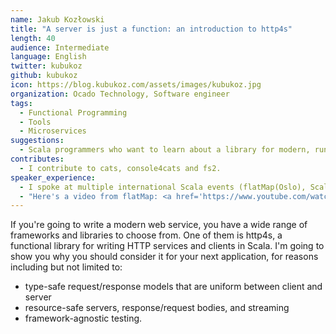 ```yaml
---
name: Jakub Kozłowski
title: "A server is just a function: an introduction to http4s"
length: 40
audience: Intermediate
language: English
twitter: kubukoz
github: kubukoz
icon: https://blog.kubukoz.com/assets/images/kubukoz.jpg
organization: Ocado Technology, Software engineer
tags:
  - Functional Programming
  - Tools
  - Microservices
suggestions:
  - Scala programmers who want to learn about a library for modern, runtime-safe HTTP services.
contributes:
  - I contribute to cats, console4cats and fs2.
speaker_experience:
  - I spoke at multiple international Scala events (flatMap(Oslo), Scala Matsuri 2018, ScalaUA, Scala.IO, BeeScala, LX Scala, and more), as well as a few meetups. 
  - "Here's a video from flatMap: <a href='https://www.youtube.com/watch?v=HMs_F7LXTak'>https://www.youtube.com/watch?v=HMs_F7LXTak</a>"
---
```

If you're going to write a modern web service, you have a wide range of frameworks and libraries to choose from. One of them is http4s, a functional library for writing HTTP services and clients in Scala. I'm going to show you why you should consider it for your next application, for reasons including but not limited to:
- type-safe request/response models that are uniform between client and server
- resource-safe servers, response/request bodies, and streaming
- framework-agnostic testing.
